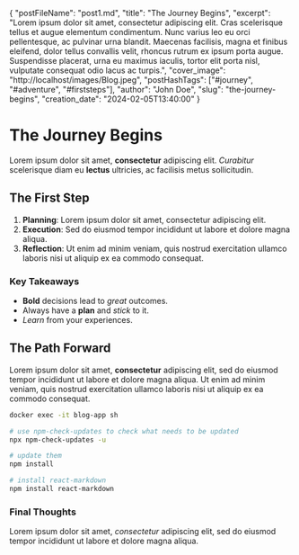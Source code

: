 {
    "postFileName": "post1.md",
    "title": "The Journey Begins",
    "excerpt": "Lorem ipsum dolor sit amet, consectetur adipiscing elit. Cras scelerisque tellus et augue elementum condimentum. Nunc varius leo eu orci pellentesque, ac pulvinar urna blandit. Maecenas facilisis, magna et finibus eleifend, dolor tellus convallis velit, rhoncus rutrum ex ipsum porta augue. Suspendisse placerat, urna eu maximus iaculis, tortor elit porta nisl, vulputate consequat odio lacus ac turpis.",
    "cover_image": "http://localhost/images/Blog.jpeg",
    "postHashTags": ["#journey", "#adventure", "#firststeps"],
    "author": "John Doe",
    "slug": "the-journey-begins",
    "creation_date": "2024-02-05T13:40:00"
}

# The Journey Begins

Lorem ipsum dolor sit amet, **consectetur** adipiscing elit. *Curabitur* scelerisque diam eu **lectus** ultricies, ac facilisis metus sollicitudin.

## The First Step

1. **Planning**: Lorem ipsum dolor sit amet, consectetur adipiscing elit.
2. **Execution**: Sed do eiusmod tempor incididunt ut labore et dolore magna aliqua.
3. **Reflection**: Ut enim ad minim veniam, quis nostrud exercitation ullamco laboris nisi ut aliquip ex ea commodo consequat.

### Key Takeaways

- **Bold** decisions lead to *great* outcomes.
- Always have a **plan** and *stick* to it.
- *Learn* from your experiences.

## The Path Forward

Lorem ipsum dolor sit amet, **consectetur** adipiscing elit, sed do eiusmod tempor incididunt ut labore et dolore magna aliqua. Ut enim ad minim veniam, quis nostrud exercitation ullamco laboris nisi ut aliquip ex ea commodo consequat.

```bash
docker exec -it blog-app sh
```

```sh
# use npm-check-updates to check what needs to be updated
npx npm-check-updates -u

# update them
npm install

# install react-markdown
npm install react-markdown
```

### Final Thoughts

Lorem ipsum dolor sit amet, *consectetur* adipiscing elit, sed do eiusmod tempor incididunt ut labore et dolore magna aliqua.
